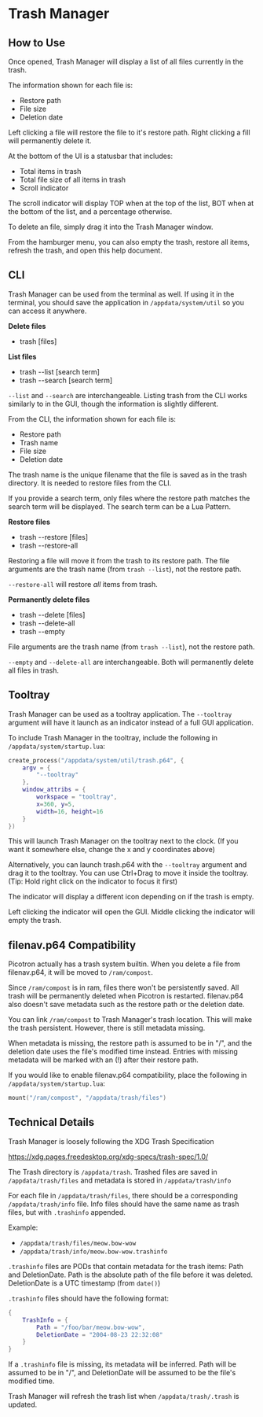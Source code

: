 # Trash Manager

## How to Use

Once opened, Trash Manager will display a list of
all files currently in the trash.

The information shown for each file is:
 - Restore path
 - File size
 - Deletion date

Left clicking a file will restore the file to it's
restore path. Right clicking a fill will
permanently delete it.

At the bottom of the UI is a statusbar that
includes:
 - Total items in trash
 - Total file size of all items in trash
 - Scroll indicator

The scroll indicator will display TOP when at the
top of the list, BOT when at the bottom of the
list, and a percentage otherwise.

To delete an file, simply drag it into the Trash
Manager window.

From the hamburger menu, you can also empty the
trash, restore all items, refresh the trash, and
open this help document.

## CLI

Trash Manager can be used from the terminal as
well. If using it in the terminal, you should save
the application in `/appdata/system/util` so you
can access it anywhere.

**Delete files**
 - trash [files]

**List files**
 - trash --list [search term]
 - trash --search [search term]

`--list` and `--search` are interchangeable.
Listing trash from the CLI works similarly to in
the GUI, though the information is slightly
different.

From the CLI, the information shown for each file is:
 - Restore path
 - Trash name
 - File size
 - Deletion date

The trash name is the unique filename that the
file is saved as in the trash directory. It is
needed to restore files from the CLI.

If you provide a search term, only files where the
restore path matches the search term will be
displayed. The search term can be a Lua Pattern.

**Restore files**
 - trash --restore [files]
 - trash --restore-all

Restoring a file will move it from the trash to
its restore path. The file arguments are the trash
name (from `trash --list`), not the restore path.

`--restore-all` will restore *all* items from trash.

**Permanently delete files**
 - trash --delete [files]
 - trash --delete-all
 - trash --empty

File arguments are the trash name (from `trash
--list`), not the restore path.

`--empty` and `--delete-all` are interchangeable.
Both will permanently delete all files in trash.

## Tooltray

Trash Manager can be used as a tooltray
application. The `--tooltray` argument will have
it launch as an indicator instead of a full GUI
application.

To include Trash Manager in the tooltray, include
the following in `/appdata/system/startup.lua`:

```lua
create_process("/appdata/system/util/trash.p64", {
    argv = {
        "--tooltray"
    },
    window_attribs = {
        workspace = "tooltray",
        x=360, y=5,
        width=16, height=16
    }
})
```

This will launch Trash Manager on the tooltray
next to the clock. (If you want it somewhere else,
change the x and y coordinates above)

Alternatively, you can launch trash.p64 with the
`--tooltray` argument and drag it to the tooltray.
You can use Ctrl+Drag to move it inside the
tooltray. (Tip: Hold right click on the indicator
to focus it first)

The indicator will display a different icon
depending on if the trash is empty.

Left clicking the indicator will open the GUI.
Middle clicking the indicator will empty the trash.

## filenav.p64 Compatibility

Picotron actually has a trash system builtin. When
you delete a file from filenav.p64, it will be
moved to `/ram/compost`.

Since `/ram/compost` is in ram, files there won't
be persistently saved. All trash will be
permanently deleted when Picotron is restarted.
filenav.p64 also doesn't save metadata such as the
restore path or the deletion date.

You can link `/ram/compost` to Trash Manager's
trash location. This will make the trash
persistent. However, there is still metadata
missing.

When metadata is missing, the restore path is
assumed to be in "/", and the deletion date uses
the file's modified time instead. Entries with
missing metadata will be marked with an (!) after
their restore path.

If you would like to enable filenav.p64
compatibility, place the following in
`/appdata/system/startup.lua`:

```lua
mount("/ram/compost", "/appdata/trash/files")
```

## Technical Details

Trash Manager is loosely following the XDG Trash
Specification

https://xdg.pages.freedesktop.org/xdg-specs/trash-spec/1.0/

The Trash directory is `/appdata/trash`. Trashed
files are saved in `/appdata/trash/files` and
metadata is stored in `/appdata/trash/info`

For each file in `/appdata/trash/files`, there
should be a corresponding `/appdata/trash/info`
file. Info files should have the same name as
trash files, but with `.trashinfo` appended.

Example:
 - `/appdata/trash/files/meow.bow-wow`
 - `/appdata/trash/info/meow.bow-wow.trashinfo`

`.trashinfo` files are PODs that contain metadata
for the trash items: Path and DeletionDate. Path
is the absolute path of the file before it was
deleted. DeletionDate is a UTC timestamp (from
`date()`)

`.trashinfo` files should have the following
format:

```lua
{
    TrashInfo = {
        Path = "/foo/bar/meow.bow-wow",
        DeletionDate = "2004-08-23 22:32:08"
    }
}
```

If a `.trashinfo` file is missing, its metadata
will be inferred. Path will be assumed to be in
"/", and DeletionDate will be assumed to be the
file's modified time.

Trash Manager will refresh the trash list when
`/appdata/trash/.trash` is updated.
